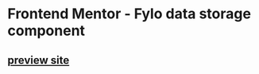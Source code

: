 # Frontend Mentor - Fylo data storage component

## [preview site](https://ismailakinkunmi.github.io/fylo-data-storage/)


